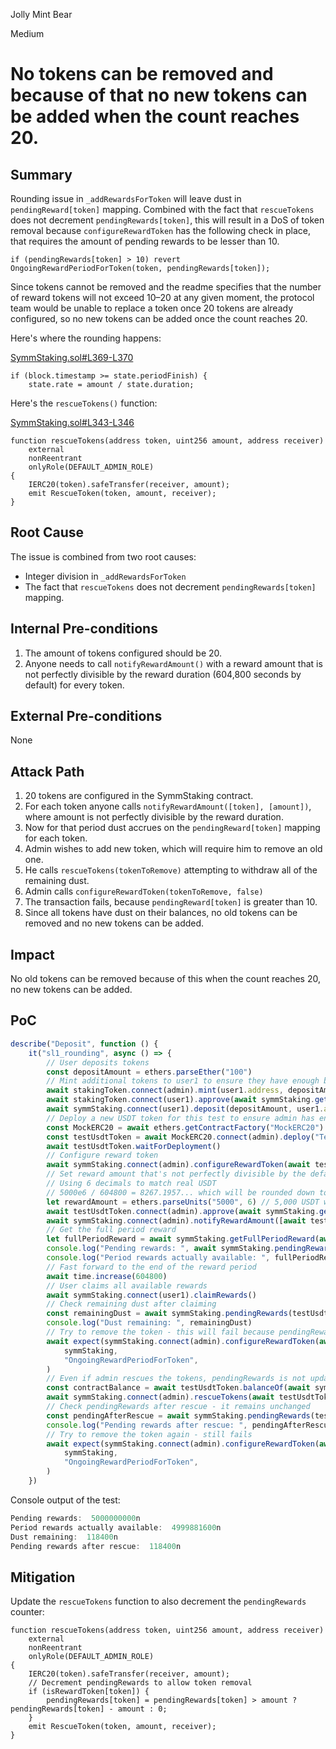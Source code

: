 Jolly Mint Bear

Medium

# No tokens can be removed and because of that no new tokens can be added when the count reaches 20.

## Summary

Rounding issue in `_addRewardsForToken` will leave dust in `pendingReward[token]` mapping. Combined with the fact that `rescueTokens` does not decrement `pendingRewards[token]`, this will result in a DoS of token removal because `configureRewardToken` has the following check in place, that requires the amount of pending rewards to be lesser than 10.

```solidity
if (pendingRewards[token] > 10) revert OngoingRewardPeriodForToken(token, pendingRewards[token]);
```

Since tokens cannot be removed and the readme specifies that the number of reward tokens will not exceed 10–20 at any given moment, the protocol team would be unable to replace a token once 20 tokens are already configured, so no new tokens can be added once the count reaches 20.

Here's where the rounding happens:

[SymmStaking.sol#L369-L370](https://github.com/sherlock-audit/2025-03-symm-io-stacking/blob/main/token/contracts/staking/SymmStaking.sol#L369-L370)
```solidity
if (block.timestamp >= state.periodFinish) {
    state.rate = amount / state.duration;
```

Here's the `rescueTokens()` function:

[SymmStaking.sol#L343-L346](https://github.com/sherlock-audit/2025-03-symm-io-stacking/blob/main/token/contracts/staking/SymmStaking.sol#L343-L346)
```solidity
function rescueTokens(address token, uint256 amount, address receiver)
    external
    nonReentrant
    onlyRole(DEFAULT_ADMIN_ROLE)
{
    IERC20(token).safeTransfer(receiver, amount);
    emit RescueToken(token, amount, receiver);
}
```
## Root Cause

The issue is combined from two root causes:
* Integer division in `_addRewardsForToken`
* The fact that `rescueTokens` does not decrement `pendingRewards[token]` mapping.

## Internal Pre-conditions

1. The amount of tokens configured should be 20.
2. Anyone needs to call `notifyRewardAmount()` with a reward amount that is not perfectly divisible by the reward duration (604,800 seconds by default) for every token.
## External Pre-conditions

None

## Attack Path

1. 20 tokens are configured in the SymmStaking contract.
2. For each token anyone calls `notifyRewardAmount([token], [amount])`, where amount is not perfectly divisible by the reward duration.
3. Now for that period dust accrues on the `pendingReward[token]` mapping for each token.
4. Admin wishes to add new token, which will require him to remove an old one.
5. He calls `rescueTokens(tokenToRemove)` attempting to withdraw all of the remaining dust.
6. Admin calls `configureRewardToken(tokenToRemove, false)`
7. The transaction fails, because `pendingReward[token]` is greater than 10.
8. Since all tokens have dust on their balances, no old tokens can be removed and no new tokens can be added.
## Impact

No old tokens can be removed because of this when the count reaches 20, no new tokens can be added.

## PoC

```ts
describe("Deposit", function () {
	it("sl1_rounding", async () => {
		// User deposits tokens
		const depositAmount = ethers.parseEther("100")
		// Mint additional tokens to user1 to ensure they have enough balance
		await stakingToken.connect(admin).mint(user1.address, depositAmount)
		await stakingToken.connect(user1).approve(await symmStaking.getAddress(), depositAmount)
		await symmStaking.connect(user1).deposit(depositAmount, user1.address)
		// Deploy a new USDT token for this test to ensure admin has enough tokens
		const MockERC20 = await ethers.getContractFactory("MockERC20")
		const testUsdtToken = await MockERC20.connect(admin).deploy("Test USDT", "TUSDT")
		await testUsdtToken.waitForDeployment()
		// Configure reward token
		await symmStaking.connect(admin).configureRewardToken(await testUsdtToken.getAddress(), true)
		// Set reward amount that's not perfectly divisible by the default duration (1 week = 604800 seconds)
		// Using 6 decimals to match real USDT
		// 5000e6 / 604800 = 8267.1957... which will be rounded down to 8267 in Solidity
		let rewardAmount = ethers.parseUnits("5000", 6) // 5,000 USDT with 6 decimals
		await testUsdtToken.connect(admin).approve(await symmStaking.getAddress(), rewardAmount)
		await symmStaking.connect(admin).notifyRewardAmount([await testUsdtToken.getAddress()], [rewardAmount])
		// Get the full period reward
		let fullPeriodReward = await symmStaking.getFullPeriodReward(await testUsdtToken.getAddress())
		console.log("Pending rewards: ", await symmStaking.pendingRewards(testUsdtToken.getAddress()))
		console.log("Period rewards actually available: ", fullPeriodReward)
		// Fast forward to the end of the reward period
		await time.increase(604800)
		// User claims all available rewards
		await symmStaking.connect(user1).claimRewards()
		// Check remaining dust after claiming
		const remainingDust = await symmStaking.pendingRewards(testUsdtToken.getAddress())
		console.log("Dust remaining: ", remainingDust)
		// Try to remove the token - this will fail because pendingRewards > 10
		await expect(symmStaking.connect(admin).configureRewardToken(await testUsdtToken.getAddress(), false)).to.be.revertedWithCustomError(
			symmStaking,
			"OngoingRewardPeriodForToken",
		)
		// Even if admin rescues the tokens, pendingRewards is not updated
		const contractBalance = await testUsdtToken.balanceOf(await symmStaking.getAddress())
		await symmStaking.connect(admin).rescueTokens(await testUsdtToken.getAddress(), contractBalance, admin.address)
		// Check pendingRewards after rescue - it remains unchanged
		const pendingAfterRescue = await symmStaking.pendingRewards(testUsdtToken.getAddress())
		console.log("Pending rewards after rescue: ", pendingAfterRescue)
		// Try to remove the token again - still fails
		await expect(symmStaking.connect(admin).configureRewardToken(await testUsdtToken.getAddress(), false)).to.be.revertedWithCustomError(
			symmStaking,
			"OngoingRewardPeriodForToken",
		)
	})
```

Console output of the test:
```ts
Pending rewards:  5000000000n
Period rewards actually available:  4999881600n
Dust remaining:  118400n
Pending rewards after rescue:  118400n
```
## Mitigation

Update the `rescueTokens` function to also decrement the `pendingRewards` counter:

```solidity
function rescueTokens(address token, uint256 amount, address receiver)
    external
    nonReentrant
    onlyRole(DEFAULT_ADMIN_ROLE)
{
    IERC20(token).safeTransfer(receiver, amount);
    // Decrement pendingRewards to allow token removal
    if (isRewardToken[token]) {
        pendingRewards[token] = pendingRewards[token] > amount ? pendingRewards[token] - amount : 0;
    }
    emit RescueToken(token, amount, receiver);
}
```

